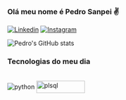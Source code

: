 ### Olá meu nome é Pedro Sanpei ✌️ 

[![Linkedin](https://img.shields.io/badge/LinkedIn-0077B5?style=for-the-badge&logo=linkedin&logoColor=white)](https://www.linkedin.com/in/pedro-rubio-a93705170/) [![Instagram](https://img.shields.io/badge/Instagram-E4405F?style=for-the-badge&logo=instagram&logoColor=white)](https://www.instagram.com/pedro_rise/)



![Pedro's GitHub stats](https://github-readme-stats.vercel.app/api?username=PedroSanpei&show_icons=true&theme=dracula)

### Tecnologias do meu dia

<div style="display: inline_block"></br>
    <img align="center" alt="python" src="https://img.shields.io/badge/Python-3776AB?style=for-the-badge&logo=python&logoColor=white" />
	<img align="center" alt="plsql" src="https://encrypted-tbn0.gstatic.com/images?q=tbn:ANd9GcTckRMtFU4pI581yVX2bOn3L7wk95v9z6KX9weYfP_qQWrOoLhWhEntGLz6TXudp8J0AA&usqp=CAU" width="110" height="28"/>

</div>
